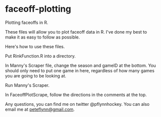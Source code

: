 # faceoff-plotting
Plotting faceoffs in R.

These files will allow you to plot faceoff data in R. I've done my best to make it as easy to follow as possible. 

Here's how to use these files. 

Put RinkFunction.R into a directory. 

In Manny's Scraper file, change the season and gameID at the bottom. You should only need to put one game in here, 
regardless of how many games you are going to be looking at. 

Run Manny's Scraper. 

In FaceoffPlotScrape, follow the directions in the comments at the top. 

Any questions, you can find me on twitter @pflynnhockey. You can also email me at peteflynn@gmail.com.
